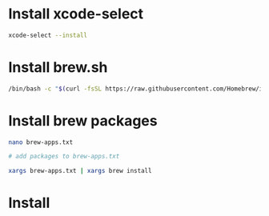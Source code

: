 # Install xcode-select

```bash
xcode-select --install
```

# Install brew.sh

```bash
/bin/bash -c "$(curl -fsSL https://raw.githubusercontent.com/Homebrew/install/HEAD/install.sh)"
```

# Install brew packages

```bash
nano brew-apps.txt

# add packages to brew-apps.txt

xargs brew-apps.txt | xargs brew install
```

# Install
